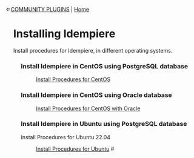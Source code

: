 &lArr;[COMMUNITY PLUGINS](../../../README.md) | [Home](../../../README.md)

<div style="padding-left: 20px;">

# Installing Idempiere
Install procedures for Idempiere, in different operating systems.
<div style="padding-left: 20px;">

### Install Idempiere in CentOS using PostgreSQL database

<div style="padding-left: 40px;">

[Install Procedures for CentOS](./installIdempiereCentOS/README_installCentOS.md) 
</div>

### Install Idempiere in CentOS using Oracle database

<div style="padding-left: 40px;">

[Install Procedures for CentOS with Oracle](./installIdempiereCentOS/README_installCentOS_Oracle.md) 
</div>

### Install Idempiere in Ubuntu using PostgreSQL database
Install Procedures for Ubuntu 22.04
<div style="padding-left: 40px;">

[Install Procedures for Ubuntu](./installIdempiereUbuntu2204/README_installUbuntu2204.md) # 

</div>


</div>
